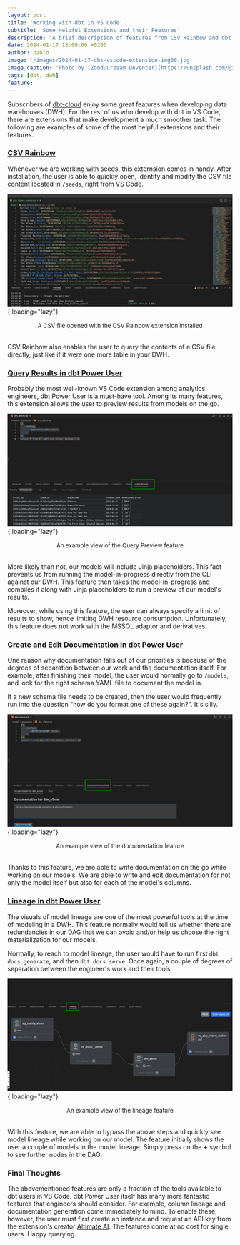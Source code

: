 ```yaml
---
layout: post
title: 'Working with dbt in VS Code'
subtitle: 'Some Helpful Extensions and their Features'
description: 'A brief description of features from CSV Rainbow and dbt Power User, both extensions for VS Code'
date: 2024-01-17 13:00:00 +0200
author: paulo 
image: '/images/2024-01-17-dbt-vscode-extension-img00.jpg'
image_caption: 'Photo by [Zonduurzaam Deventer](https://unsplash.com/@zonduurzaam?utm_content=creditCopyText&utm_medium=referral&utm_source=unsplash) on [Unsplash](https://unsplash.com/photos/a-close-up-of-a-red-light-on-a-white-device-BFNi3TWB2fw?utm_content=creditCopyText&utm_medium=referral&utm_source=unsplash)'
tags: [dbt, dwh]
feature:
---    
```


<!---
Photo by <a href="https://unsplash.com/@zonduurzaam?utm_content=creditCopyText&utm_medium=referral&utm_source=unsplash">Zonduurzaam Deventer</a> on <a href="https://unsplash.com/photos/a-close-up-of-a-red-light-on-a-white-device-BFNi3TWB2fw?utm_content=creditCopyText&utm_medium=referral&utm_source=unsplash">Unsplash</a>
--->

Subscribers of [dbt-cloud](https://www.getdbt.com/product/dbt-cloud) enjoy some great features when developing data warehouses (DWH). For the rest of us who develop with dbt in VS Code, there are extensions that make development a much smoother task. The following are examples of some of the most helpful extensions and their features.

### [CSV Rainbow](https://marketplace.visualstudio.com/items?itemName=mechatroner.rainbow-csv)

Whenever we are working with seeds, this externsion comes in handy. After installation, the user is able to quickly open, identify and modify the CSV file content located in `/seeds`, right from VS Code.  


![2024-01-17-dbt-vscode-extension-img01](/images/2024-01-17-dbt-vscode-extension-img01.jpg){:loading="lazy"}
<font size="-1"><center><span> A CSV file opened with the CSV Rainbow extension installed </span></center></font>
<br>

CSV Rainbow also enables the user to query the contents of a CSV file directly, just like if it were one more table in your DWH.

### [Query Results in dbt Power User](https://marketplace.visualstudio.com/items?itemName=innoverio.vscode-dbt-power-user#querypreview)

Probably the most well-known VS Code extension among analytics engineers, dbt Power User is a must-have tool. Among its many features, this extension allows the user to preview results from models on the go.

![2024-01-17-dbt-vscode-extension-img02](/images/2024-01-17-dbt-vscode-extension-img02.jpg){:loading="lazy"}
<font size="-1"><center><span> An example view of the Query Preview feature </span></center></font>
<br>

More likely than not, our models will include Jinja placeholders. This fact prevents us from running the model-in-progress directly from the CLI against our DWH. This feature then takes the model-in-progress and compiles it along with Jinja placeholders to run a preview of our model's results.

Moreover, while using this feature, the user can always specify a limit of results to show, hence limiting DWH resource consumption. Unfortunately, this feature does not work with the MSSQL adaptor and derivatives. 

### [Create and Edit Documentation in dbt Power User](https://marketplace.visualstudio.com/items?itemName=innoverio.vscode-dbt-power-user#gendoc)

One reason why documentation falls out of our priorities is because of the degrees of separation between our work and the documentation itself. For example, after finishing their model, the user would normally go to `/models`, and look for the right schema YAML file to document the model in.

If a new schema file needs to be created, then the user would frequently run into the question "how do you format one of these again?". It's silly.

![2024-01-17-dbt-vscode-extension-img03](/images/2024-01-17-dbt-vscode-extension-img03.jpg){:loading="lazy"}
<font size="-1"><center><span> An example view of the documentation feature </span></center></font>
<br>

Thanks to this feature, we are able to write documentation on the go while working on our models. We are able to write and edit documentation for not only the model itself but also for each of the model's columns.

### [Lineage in dbt Power User](https://marketplace.visualstudio.com/items?itemName=innoverio.vscode-dbt-power-user#lineage)

The visuals of model lineage are one of the most powerful tools at the time of modeling in a DWH. This feature normally would tell us whether there are redundancies in our DAG that we can avoid and/or help us choose the right materialization for our models.


Normally, to reach to model lineage, the user would have to run first `dbt docs generate`, and then `dbt docs serve`. Once again, a couple of degrees of separation between the engineer's work and their tools. 

![2024-01-17-dbt-vscode-extension-img04](/images/2024-01-17-dbt-vscode-extension-img04.jpg){:loading="lazy"}
<font size="-1"><center><span> An example view of the lineage feature </span></center></font>
<br>

With this feature, we are able to bypass the above steps and quickly see model lineage while working on our model. The feature initially shows the user a couple of models in the model lineage. Simply press on the **+** symbol to see further nodes in the DAG.

### Final Thoughts

The abovementioned features are only a fraction of the tools available to dbt users in VS Code. dbt Power User itself has many more fantastic features that engineers should consider. For example, column lineage and documentation generation come immediately to mind. To enable these, however, the user must first create an instance and request an API key from the extension's creator [Altimate AI](https://www.altimate.ai). The features come at no cost for single users. Happy querying.

